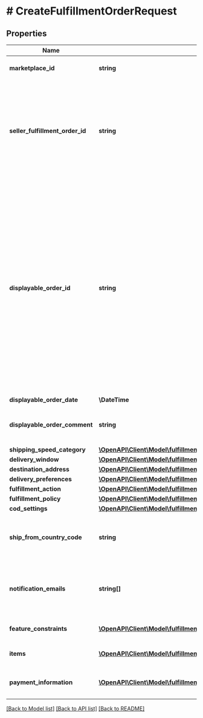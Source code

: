 # # CreateFulfillmentOrderRequest

## Properties

Name | Type | Description | Notes
------------ | ------------- | ------------- | -------------
**marketplace_id** | **string** | The marketplace the fulfillment order is placed against. | [optional]
**seller_fulfillment_order_id** | **string** | A fulfillment order identifier that the seller creates to track their fulfillment order. The &#x60;SellerFulfillmentOrderId&#x60; must be unique for each fulfillment order that a seller creates. If the seller&#39;s system already creates unique order identifiers, then these might be good values for them to use. |
**displayable_order_id** | **string** | A fulfillment order identifier that the seller creates. This value displays as the order identifier in recipient-facing materials such as the outbound shipment packing slip. The value of &#x60;DisplayableOrderId&#x60; should match the order identifier that the seller provides to the recipient. The seller can use the &#x60;SellerFulfillmentOrderId&#x60; for this value or they can specify an alternate value if they want the recipient to reference an alternate order identifier.  The value must be an alpha-numeric or ISO 8859-1 compliant string from one to 40 characters in length. Cannot contain two spaces in a row. Leading and trailing white space is removed. |
**displayable_order_date** | **\DateTime** | Date timestamp |
**displayable_order_comment** | **string** | Order-specific text that appears in recipient-facing materials such as the outbound shipment packing slip. |
**shipping_speed_category** | [**\OpenAPI\Client\Model\fulfillmentoutbound\ShippingSpeedCategory**](ShippingSpeedCategory.md) |  |
**delivery_window** | [**\OpenAPI\Client\Model\fulfillmentoutbound\DeliveryWindow**](DeliveryWindow.md) |  | [optional]
**destination_address** | [**\OpenAPI\Client\Model\fulfillmentoutbound\Address**](Address.md) |  |
**delivery_preferences** | [**\OpenAPI\Client\Model\fulfillmentoutbound\DeliveryPreferences**](DeliveryPreferences.md) |  | [optional]
**fulfillment_action** | [**\OpenAPI\Client\Model\fulfillmentoutbound\FulfillmentAction**](FulfillmentAction.md) |  | [optional]
**fulfillment_policy** | [**\OpenAPI\Client\Model\fulfillmentoutbound\FulfillmentPolicy**](FulfillmentPolicy.md) |  | [optional]
**cod_settings** | [**\OpenAPI\Client\Model\fulfillmentoutbound\CODSettings**](CODSettings.md) |  | [optional]
**ship_from_country_code** | **string** | The two-character country code for the country from which the fulfillment order ships. Must be in ISO 3166-1 alpha-2 format. | [optional]
**notification_emails** | **string[]** | A list of email addresses that the seller provides that are used by Amazon to send ship-complete notifications to recipients on behalf of the seller. | [optional]
**feature_constraints** | [**\OpenAPI\Client\Model\fulfillmentoutbound\FeatureSettings[]**](FeatureSettings.md) | A list of features and their fulfillment policies to apply to the order. | [optional]
**items** | [**\OpenAPI\Client\Model\fulfillmentoutbound\CreateFulfillmentOrderItem[]**](CreateFulfillmentOrderItem.md) | An array of item information for creating a fulfillment order. |
**payment_information** | [**\OpenAPI\Client\Model\fulfillmentoutbound\PaymentInformation[]**](PaymentInformation.md) | An array of various payment attributes related to this fulfillment order. | [optional]

[[Back to Model list]](../../README.md#models) [[Back to API list]](../../README.md#endpoints) [[Back to README]](../../README.md)
